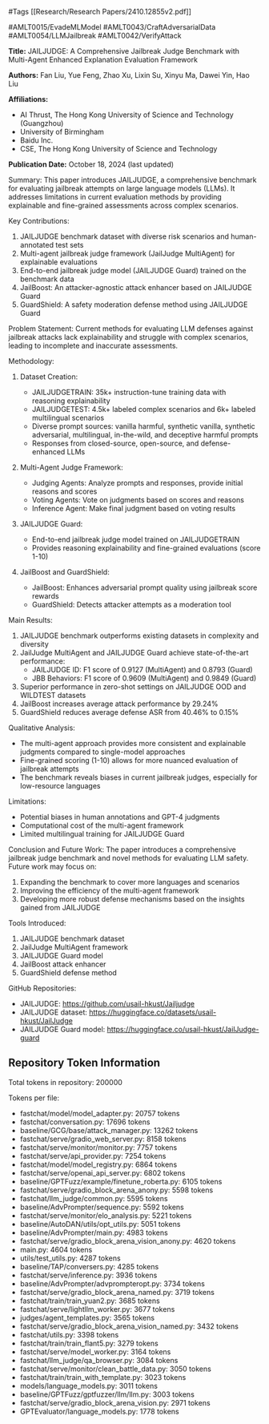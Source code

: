 #Tags
[[Research/Research Papers/2410.12855v2.pdf]]

#AMLT0015/EvadeMLModel
#AMLT0043/CraftAdversarialData
#AMLT0054/LLMJailbreak
#AMLT0042/VerifyAttack

**Title:** JAILJUDGE: A Comprehensive Jailbreak Judge Benchmark with Multi-Agent Enhanced Explanation Evaluation Framework

**Authors:** Fan Liu, Yue Feng, Zhao Xu, Lixin Su, Xinyu Ma, Dawei Yin, Hao Liu

**Affiliations:** 
- AI Thrust, The Hong Kong University of Science and Technology (Guangzhou)
- University of Birmingham
- Baidu Inc.
- CSE, The Hong Kong University of Science and Technology

**Publication Date:** October 18, 2024 (last updated)

Summary:
This paper introduces JAILJUDGE, a comprehensive benchmark for evaluating jailbreak attempts on large language models (LLMs). It addresses limitations in current evaluation methods by providing explainable and fine-grained assessments across complex scenarios.

Key Contributions:
1. JAILJUDGE benchmark dataset with diverse risk scenarios and human-annotated test sets
2. Multi-agent jailbreak judge framework (JailJudge MultiAgent) for explainable evaluations
3. End-to-end jailbreak judge model (JAILJUDGE Guard) trained on the benchmark data
4. JailBoost: An attacker-agnostic attack enhancer based on JAILJUDGE Guard
5. GuardShield: A safety moderation defense method using JAILJUDGE Guard

Problem Statement:
Current methods for evaluating LLM defenses against jailbreak attacks lack explainability and struggle with complex scenarios, leading to incomplete and inaccurate assessments.

Methodology:
1. Dataset Creation:
   - JAILJUDGETRAIN: 35k+ instruction-tune training data with reasoning explainability
   - JAILJUDGETEST: 4.5k+ labeled complex scenarios and 6k+ labeled multilingual scenarios
   - Diverse prompt sources: vanilla harmful, synthetic vanilla, synthetic adversarial, multilingual, in-the-wild, and deceptive harmful prompts
   - Responses from closed-source, open-source, and defense-enhanced LLMs

2. Multi-Agent Judge Framework:
   - Judging Agents: Analyze prompts and responses, provide initial reasons and scores
   - Voting Agents: Vote on judgments based on scores and reasons
   - Inference Agent: Make final judgment based on voting results

3. JAILJUDGE Guard:
   - End-to-end jailbreak judge model trained on JAILJUDGETRAIN
   - Provides reasoning explainability and fine-grained evaluations (score 1-10)

4. JailBoost and GuardShield:
   - JailBoost: Enhances adversarial prompt quality using jailbreak score rewards
   - GuardShield: Detects attacker attempts as a moderation tool

Main Results:
1. JAILJUDGE benchmark outperforms existing datasets in complexity and diversity
2. JailJudge MultiAgent and JAILJUDGE Guard achieve state-of-the-art performance:
   - JAILJUDGE ID: F1 score of 0.9127 (MultiAgent) and 0.8793 (Guard)
   - JBB Behaviors: F1 score of 0.9609 (MultiAgent) and 0.9849 (Guard)
3. Superior performance in zero-shot settings on JAILJUDGE OOD and WILDTEST datasets
4. JailBoost increases average attack performance by 29.24%
5. GuardShield reduces average defense ASR from 40.46% to 0.15%

Qualitative Analysis:
- The multi-agent approach provides more consistent and explainable judgments compared to single-model approaches
- Fine-grained scoring (1-10) allows for more nuanced evaluation of jailbreak attempts
- The benchmark reveals biases in current jailbreak judges, especially for low-resource languages

Limitations:
- Potential biases in human annotations and GPT-4 judgments
- Computational cost of the multi-agent framework
- Limited multilingual training for JAILJUDGE Guard

Conclusion and Future Work:
The paper introduces a comprehensive jailbreak judge benchmark and novel methods for evaluating LLM safety. Future work may focus on:
1. Expanding the benchmark to cover more languages and scenarios
2. Improving the efficiency of the multi-agent framework
3. Developing more robust defense mechanisms based on the insights gained from JAILJUDGE

Tools Introduced:
1. JAILJUDGE benchmark dataset
2. JailJudge MultiAgent framework
3. JAILJUDGE Guard model
4. JailBoost attack enhancer
5. GuardShield defense method

GitHub Repositories:
- JAILJUDGE: https://github.com/usail-hkust/Jailjudge
- JAILJUDGE dataset: https://huggingface.co/datasets/usail-hkust/JailJudge
- JAILJUDGE Guard model: https://huggingface.co/usail-hkust/JailJudge-guard

## Repository Token Information
Total tokens in repository: 200000

Tokens per file:
- fastchat/model/model_adapter.py: 20757 tokens
- fastchat/conversation.py: 17696 tokens
- baseline/GCG/base/attack_manager.py: 13262 tokens
- fastchat/serve/gradio_web_server.py: 8158 tokens
- fastchat/serve/monitor/monitor.py: 7757 tokens
- fastchat/serve/api_provider.py: 7254 tokens
- fastchat/model/model_registry.py: 6864 tokens
- fastchat/serve/openai_api_server.py: 6802 tokens
- baseline/GPTFuzz/example/finetune_roberta.py: 6105 tokens
- fastchat/serve/gradio_block_arena_anony.py: 5598 tokens
- fastchat/llm_judge/common.py: 5595 tokens
- baseline/AdvPrompter/sequence.py: 5592 tokens
- fastchat/serve/monitor/elo_analysis.py: 5221 tokens
- baseline/AutoDAN/utils/opt_utils.py: 5051 tokens
- baseline/AdvPrompter/main.py: 4983 tokens
- fastchat/serve/gradio_block_arena_vision_anony.py: 4620 tokens
- main.py: 4604 tokens
- utils/test_utils.py: 4287 tokens
- baseline/TAP/conversers.py: 4285 tokens
- fastchat/serve/inference.py: 3936 tokens
- baseline/AdvPrompter/advprompteropt.py: 3734 tokens
- fastchat/serve/gradio_block_arena_named.py: 3719 tokens
- fastchat/train/train_yuan2.py: 3685 tokens
- fastchat/serve/lightllm_worker.py: 3677 tokens
- judges/agent_templates.py: 3565 tokens
- fastchat/serve/gradio_block_arena_vision_named.py: 3432 tokens
- fastchat/utils.py: 3398 tokens
- fastchat/train/train_flant5.py: 3279 tokens
- fastchat/serve/model_worker.py: 3164 tokens
- fastchat/llm_judge/qa_browser.py: 3084 tokens
- fastchat/serve/monitor/clean_battle_data.py: 3050 tokens
- fastchat/train/train_with_template.py: 3023 tokens
- models/language_models.py: 3011 tokens
- baseline/GPTFuzz/gptfuzzer/llm/llm.py: 3003 tokens
- fastchat/serve/gradio_block_arena_vision.py: 2971 tokens
- GPTEvaluator/language_models.py: 1778 tokens
